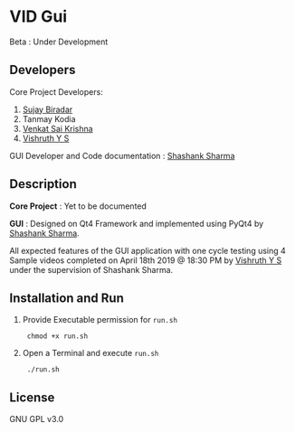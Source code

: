 # VID Gui
Beta : Under Development

## Developers

Core Project Developers:

1. [Sujay Biradar](https://github.com/Sujaybiradar25)
2. Tanmay Kodia
3. [Venkat Sai Krishna](https://github.com/SaiKrishna147)
4. [Vishruth Y S](https://github.com/vishruthys)

GUI Developer and Code documentation : [Shashank Sharma](https://github.com/shashankrnr32)

## Description
**Core Project** : Yet to be documented

**GUI** : Designed on Qt4 Framework and implemented using PyQt4 by [Shashank Sharma](https://github.com/shashankrnr32).

All expected features of the GUI application with one cycle testing using 4 Sample videos completed on April 18th 2019 @ 18:30 PM by [Vishruth Y S](https://github.com/vishruthys) under the supervision of Shashank Sharma.

## Installation and Run
1. Provide Executable permission for `run.sh`
		
		chmod +x run.sh
2. Open a Terminal and execute `run.sh`

		./run.sh

## License
GNU GPL v3.0

